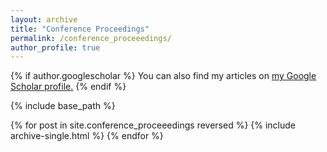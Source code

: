 ```yaml
---
layout: archive
title: "Conference Proceedings"
permalink: /conference_proceeedings/
author_profile: true
---
```


{% if author.googlescholar %}
  You can also find my articles on <u><a href="{{author.googlescholar}}">my Google Scholar profile</a>.</u>
{% endif %}

{% include base_path %}

{% for post in site.conference_proceeedings reversed %}
  {% include archive-single.html %}
{% endfor %}

